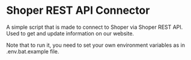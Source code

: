 # Shoper REST API Connector

A simple script that is made to connect to Shoper via Shoper REST API. Used to get and update information on our website.

Note that to run it, you need to set your own environment variables as in .env.bat.example file.